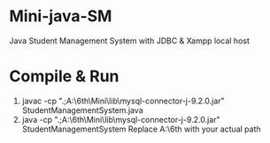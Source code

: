 ﻿# Mini-java-SM
 Java Student Management System with JDBC & Xampp local host
 
 # Compile & Run 
1. javac -cp ".;A:\6th\Mini\lib\mysql-connector-j-9.2.0.jar" StudentManagementSystem.java
2. java -cp ".;A:\6th\Mini\lib\mysql-connector-j-9.2.0.jar" StudentManagementSystem
Replace A:\6th with your actual path
